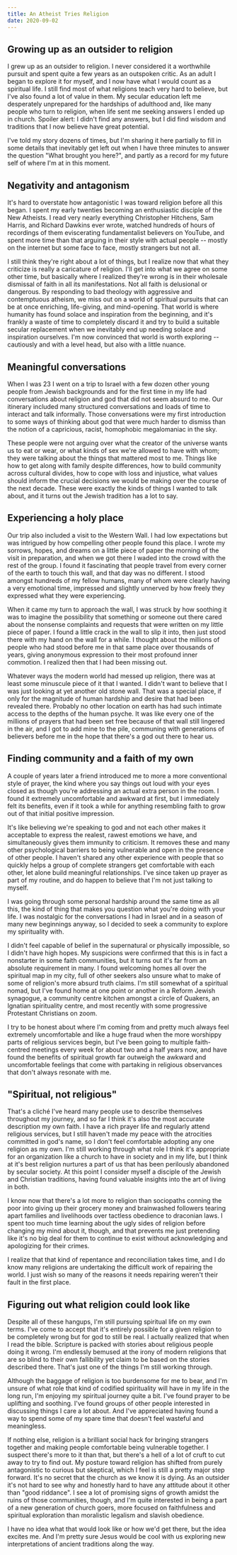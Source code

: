 ```yaml
---
title: An Atheist Tries Religion
date: 2020-09-02
--- 
```


## Growing up as an outsider to religion

I grew up as an outsider to religion. I never considered it a worthwhile pursuit and spent quite a few years as an outspoken critic. As an adult I began to explore it for myself, and I now have what I would count as a spiritual life. I still find most of what religions teach very hard to believe, but I've also found a lot of value in them. My secular education left me desperately unprepared for the hardships of adulthood and, like many people who turn to religion, when life sent me seeking answers I ended up in church. Spoiler alert: I didn't find any answers, but I did find wisdom and traditions that I now believe have great potential.

I've told my story dozens of times, but I'm sharing it here partially to fill in some details that inevitably get left out when I have three minutes to answer the question "What brought you here?", and partly as a record for my future self of where I'm at in this moment.

## Negativity and antagonism

It's hard to overstate how antagonistic I was toward religion before all this began. I spent my early twenties becoming an enthusiastic disciple of the New Atheists. I read very nearly everything Christopher Hitchens, Sam Harris, and Richard Dawkins ever wrote, watched hundreds of hours of recordings of them eviscerating fundamentalist believers on YouTube, and spent more time than that arguing in their style with actual people -- mostly on the internet but some face to face, mostly strangers but not all.

I still think they're right about a lot of things, but I realize now that what they criticize is really a caricature of religion. I'll get into what we agree on some other time, but basically where I realized they're wrong is in their wholesale dismissal of faith in all its manifestations. Not all faith is delusional or dangerous. By responding to bad theology with aggressive and contemptuous atheism, we miss out on a world of spiritual pursuits that can be at once enriching, life-giving, and mind-opening. That world is where humanity has found solace and inspiration from the beginning, and it's frankly a waste of time to completely discard it and try to build a suitable secular replacement when we inevitably end up needing solace and inspiration ourselves. I'm now convinced that world is worth exploring -- cautiously and with a level head, but also with a little nuance.

## Meaningful conversations

When I was 23 I went on a trip to Israel with a few dozen other young people from Jewish backgrounds and for the first time in my life had conversations about religion and god that did not seem absurd to me. Our itinerary included many structured conversations and loads of time to interact and talk informally. Those conversations were my first introduction to some ways of thinking about god that were much harder to dismiss than the notion of a capricious, racist, homophobic megalomaniac in the sky.

These people were not arguing over what the creator of the universe wants us to eat or wear, or what kinds of sex we're allowed to have with whom; they were talking about the things that mattered most to me. Things like how to get along with family despite differences, how to build community across cultural divides, how to cope with loss and injustice, what values should inform the crucial decisions we would be making over the course of the next decade. These were exactly the kinds of things I wanted to talk about, and it turns out the Jewish tradition has a lot to say.

## Experiencing a holy place

Our trip also included a visit to the Western Wall. I had low expectations but was intrigued by how compelling other people found this place. I wrote my sorrows, hopes, and dreams on a little piece of paper the morning of the visit in preparation, and when we got there I waded into the crowd with the rest of the group. I found it fascinating that people travel from every corner of the earth to touch this wall, and that day was no different. I stood amongst hundreds of my fellow humans, many of whom were clearly having a very emotional time, impressed and slightly unnerved by how freely they expressed what they were experiencing. 

When it came my turn to approach the wall, I was struck by how soothing it was to imagine the possibility that something or someone out there cared about the nonsense complaints and requests that were written on my little piece of paper. I found a little crack in the wall to slip it into, then just stood there with my hand on the wall for a while. I thought about the millions of people who had stood before me in that same place over thousands of years, giving anonymous expression to their most profound inner commotion. I realized then that I had been missing out. 

Whatever ways the modern world had messed up religion, there was at least some minuscule piece of it that I wanted. I didn't want to believe that I was just looking at yet another old stone wall. That was a special place, if only for the magnitude of human hardship and desire that had been revealed there. Probably no other location on earth has had such intimate access to the depths of the human psyche. It was like every one of the millions of prayers that had been set free because of that wall still lingered in the air, and I got to add mine to the pile, communing with generations of believers before me in the hope that there's a god out there to hear us.

## Finding community and a faith of my own

A couple of years later a friend introduced me to more a more conventional style of prayer, the kind where you say things out loud with your eyes closed as though you're addressing an actual extra person in the room. I found it extremely uncomfortable and awkward at first, but I immediately felt its benefits, even if it took a while for anything resembling faith to grow out of that initial positive impression. 

It's like believing we're speaking to god and not each other makes it acceptable to express the realest, rawest emotions we have, and simultaneously gives them immunity to criticism. It removes these and many other psychological barriers to being vulnerable and open in the presence of other people. I haven't shared any other experience with people that so quickly helps a group of complete strangers get comfortable with each other, let alone build meaningful relationships. I've since taken up prayer as part of my routine, and do happen to believe that I'm not just talking to myself.

I was going through some personal hardship around the same time as all this, the kind of thing that makes you question what you're doing with your life. I was nostalgic for the conversations I had in Israel and in a season of many new beginnings anyway, so I decided to seek a community to explore my spirituality with.

I didn't feel capable of belief in the supernatural or physically impossible, so I didn't have high hopes. My suspicions were confirmed that this is in fact a nonstarter in some faith communities, but it turns out it's far from an absolute requirement in many. I found welcoming homes all over the spiritual map in my city, full of other seekers also unsure what to make of some of religion's more absurd truth claims. I'm still somewhat of a spiritual nomad, but I've found home at one point or another in a Reform Jewish synagogue, a community centre kitchen amongst a circle of Quakers, an Ignatian spirituality centre, and most recently with some progressive Protestant Christians on zoom.

I try to be honest about where I'm coming from and pretty much always feel extremely uncomfortable and like a huge fraud when the more worshippy parts of religious services begin, but I've been going to multiple faith-centred meetings every week for about two and a half years now, and have found the benefits of spiritual growth far outweigh the awkward and uncomfortable feelings that come with partaking in religious observances that don't always resonate with me.

## "Spiritual, not religious"

That's a cliché I've heard many people use to describe themselves throughout my journey, and so far I think it's also the most accurate description my own faith. I have a rich prayer life and regularly attend religious services, but I still haven't made my peace with the atrocities committed in god's name, so I don't feel comfortable adopting any one religion as my own. I'm still working through what role I think it's appropriate for an organization like a church to have in society and in my life, but I think at it's best religion nurtures a part of us that has been perilously abandoned by secular society. At this point I consider myself a disciple of the Jewish and Christian traditions, having found valuable insights into the art of living in both. 

I know now that there's a lot more to religion than sociopaths conning the poor into giving up their grocery money and brainwashed followers tearing apart families and livelihoods over tactless obedience to draconian laws. I spent too much time learning about the ugly sides of religion before changing my mind about it, though, and that prevents me just pretending like it's no big deal for them to continue to exist without acknowledging and apologizing for their crimes.

I realize that that kind of repentance and reconciliation takes time, and I do know many religions are undertaking the difficult work of repairing the world. I just wish so many of the reasons it needs repairing weren't their fault in the first place.

## Figuring out what religion could look like

Despite all of these hangups, I'm still pursuing spiritual life on my own terms. I've come to accept that it's entirely possible for a given religion to be completely wrong but for god to still be real. I actually realized that when I read the bible. Scripture is packed with stories about religious people doing it wrong. I'm endlessly bemused at the irony of modern religions that are so blind to their own fallibility yet claim to be based on the stories described there. That's just one of the things I'm still working through.

Although the baggage of religion is too burdensome for me to bear, and I'm unsure of what role that kind of codified spirituality will have in my life in the long run, I'm enjoying my spiritual journey quite a bit. I've found prayer to be uplifting and soothing. I've found groups of other people interested in discussing things I care a lot about. And I've appreciated having found a way to spend some of my spare time that doesn't feel wasteful and meaningless.

If nothing else, religion is a brilliant social hack for bringing strangers together and making people comfortable being vulnerable together. I suspect there's more to it than that, but there's a hell of a lot of cruft to cut away to try to find out. My posture toward religion has shifted from purely antagonistic to curious but skeptical, which I feel is still a pretty major step forward. It's no secret that the church as we know it is dying. As an outsider it's not hard to see why and honestly hard to have any attitude about it other than "good riddance". I see a lot of promising signs of growth amidst the ruins of those communities, though, and I'm quite interested in being a part of a new generation of church goers, more focused on faithfulness and spiritual exploration than moralistic legalism and slavish obedience.

I have no idea what that would look like or how we'd get there, but the idea excites me. And I'm pretty sure Jesus would be cool with us exploring new interpretations of ancient traditions along the way.
